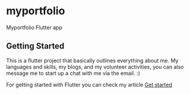# myportfolio

Myportfolio Flutter app

## Getting Started

This is a flutter project that basically outlines everything 
about me. My languages and skills, my blogs, and my volunteer
activities, you can also message me to start up a chat with me
via the email. :)


For getting started with Flutter you can check my article 
[Get started](https://medium.com/podiihq/how-to-get-started-on-fun-flutter-699c81c89a8f)